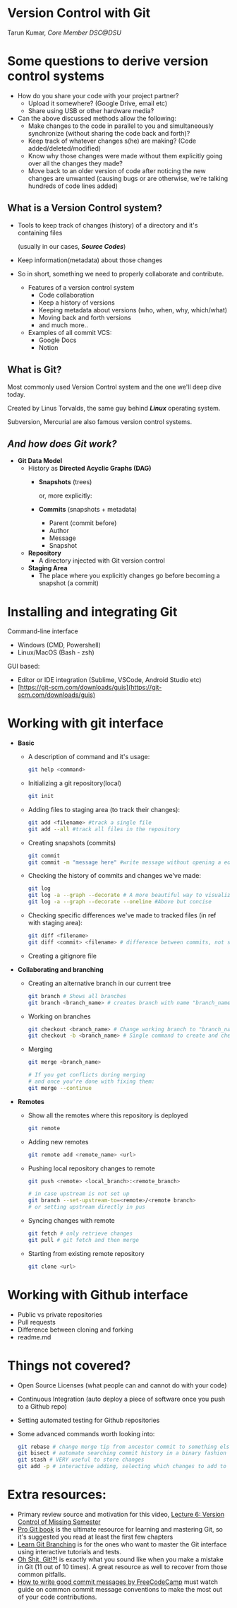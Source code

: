 # Version Control with Git

Tarun Kumar, *Core Member DSC@DSU*

# Some questions to derive version control systems

- How do you share your code with your project partner?
    - Upload it somewhere? (Google Drive, email etc)
    - Share using USB or other hardware media?
- Can the above discussed methods allow the following:
    - Make changes to the code in parallel to you and simultaneously synchronize (without sharing the code back and forth)?
    - Keep track of whatever changes s(he) are making? (Code added/deleted/modified)
    - Know why those changes were made without them explicitly going over all the changes they made?
    - Move back to an older version of code after noticing the new changes are unwanted (causing bugs or are otherwise, we're talking hundreds of code lines added)

## What is a Version Control system?

- Tools to keep track of changes (history) of a directory and it's containing files

    (usually in our cases, ***Source Codes***)

- Keep information(metadata) about those changes
- So in short, something we need to properly collaborate and contribute.
    - Features of a version control system
        - Code collaboration
        - Keep a history of versions
        - Keeping metadata about versions (who, when, why, which/what)
        - Moving back and forth versions
        - and much more..
    - Examples of all commit VCS:
        - Google Docs
        - Notion

## What is Git?

Most commonly used Version Control system and the one we'll deep dive today.

Created by Linus Torvalds, the same guy behind ***Linux*** operating system.

Subversion, Mercurial are also famous version control systems.

## *And how does Git work?*

- **Git Data Model**
    - History as **Directed Acyclic Graphs (DAG)**
        - **Snapshots** (trees)

            or, more explicitly:

        - **Commits** (snapshots + metadata)
            - Parent (commit before)
            - Author
            - Message
            - Snapshot
    - **Repository**
        - A directory injected with Git version control
    - **Staging Area**
        - The place where you explicitly changes go before becoming a snapshot (a commit)

# Installing and integrating Git

Command-line interface

- Windows (CMD, Powershell)
- Linux/MacOS (Bash - zsh)

GUI based:

- Editor or IDE integration (Sublime, VSCode, Android Studio etc)
- [https://git-scm.com/downloads/guis](https://git-scm.com/downloads/guis)

# Working with git interface

- **Basic**

    - A description of command and it's usage:

        ```bash
        git help <command>
        ```

    - Initializing a git repository(local)

        ```bash
        git init
        ```

    - Adding files to staging area (to track their changes):

        ```bash
        git add <filename> #track a single file
        git add --all #track all files in the repository
        ```

    - Creating snapshots (commits)

        ```bash
        git commit
        git commit -m "message here" #write message without opening a editor
        ```

    - Checking the history of commits and changes we've made:

        ```bash
        git log
        git log -a --graph --decorate # A more beautiful way to visualize the tree
        git log -a --graph --decorate --oneline #Above but concise 
        ```

    - Checking specific differences we've made to tracked files (in ref with staging area):

        ```bash
        git diff <filename>
        git diff <commit> <filename> # difference between commits, not staging area
        ```

    - Creating a gitignore file
- **Collaborating and branching**

    - Creating an alternative branch in our current tree

        ```bash
        git branch # Shows all branches
        git branch <branch_name> # creates branch with name "branch_name" 
        ```

    - Working on branches

        ```bash
        git checkout <branch_name> # Change working branch to "branch_name"
        git checkout -b <branch_name> # Single command to create and checkout
        ```

    - Merging

        ```bash
        git merge <branch_name>

        # If you get conflicts during merging
        # and once you're done with fixing them: 
        git merge --continue
        ```

- **Remotes**

    - Show all the remotes where this repository is deployed

        ```bash
        git remote
        ```

    - Adding new remotes

        ```bash
        git remote add <remote_name> <url>
        ```

    - Pushing local repository changes to remote

        ```bash
        git push <remote> <local_branch>:<remote_branch>

        # in case upstream is not set up
        git branch --set-upstream-to=<remote>/<remote branch>
        # or setting upstream directly in pus
        ```

    - Syncing changes with remote

        ```bash
        git fetch # only retrieve changes
        git pull # git fetch and then merge
        ```

    - Starting from existing remote repository

        ```bash
        git clone <url>
        ```

# Working with Github interface

- Public vs private repositories
- Pull requests
- Difference between cloning and forking
- readme.md

# Things not covered?

- Open Source Licenses (what people can and cannot do with your code)
- Continuous Integration (auto deploy a piece of software once you push to a Github repo)
- Setting automated testing for Github repositories
- Some advanced commands worth looking into:

    ```bash
    git rebase # change merge tip from ancestor commit to something else
    git bisect # automate searching commit history in a binary fashion
    git stash # VERY useful to store changes
    git add -p # interactive adding, selecting which changes to add to staging
    ```

# Extra resources:

 

- Primary review source and motivation for this video, [Lecture 6: Version Control of Missing Semester](https://www.youtube.com/watch?v=2sjqTHE0zok)
- [Pro Git book](https://git-scm.com/book/en/v2) is the ultimate resource for learning and mastering Git, so it's suggested you read at least the first few chapters
- [Learn Git Branching](https://learngitbranching.js.org/) is for the ones who want to master the Git interface using interactive tutorials and tests.
- [Oh Shit, Git!?!](https://ohshitgit.com/) is exactly what you sound like when you make a mistake in Git (11 out of 10 times). A great resource as well to recover from those common pitfalls.
- [How to write good commit messages by FreeCodeCamp](https://www.freecodecamp.org/news/writing-good-commit-messages-a-practical-guide/) must watch guide on common commit message conventions to make the most out of your code contributions.